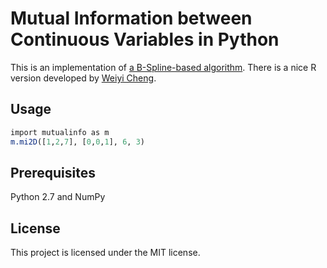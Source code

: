 Mutual Information between Continuous Variables in Python
====

This is an implementation of [a B-Spline-based algorithm](https://bmcbioinformatics.biomedcentral.com/articles/10.1186/1471-2105-5-118). There is a nice R version developed by [Weiyi Cheng](https://github.com/weiyi-bitw/cafr).

## Usage ##

```r
import mutualinfo as m
m.mi2D([1,2,7], [0,0,1], 6, 3)
```

## Prerequisites ##

Python 2.7 and NumPy

## License ##

This project is licensed under the MIT license.